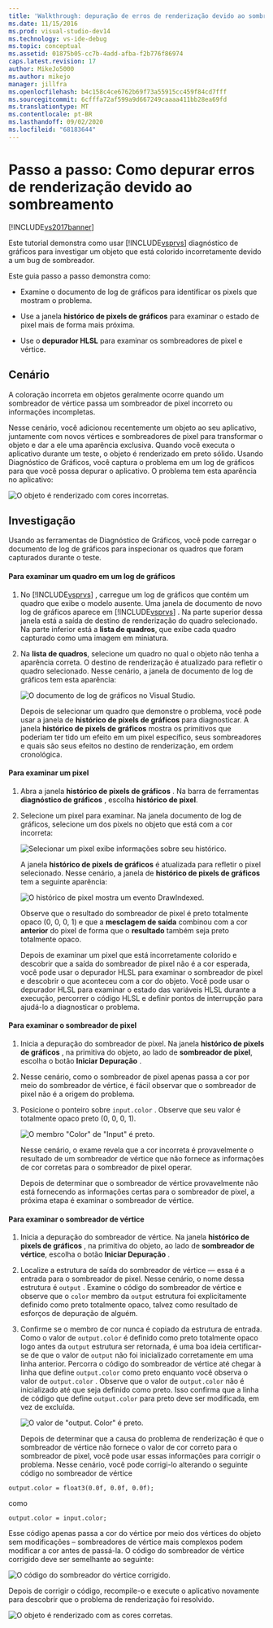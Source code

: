 ```yaml
---
title: 'Walkthrough: depuração de erros de renderização devido ao sombreamento | Microsoft Docs'
ms.date: 11/15/2016
ms.prod: visual-studio-dev14
ms.technology: vs-ide-debug
ms.topic: conceptual
ms.assetid: 01875b05-cc7b-4add-afba-f2b776f86974
caps.latest.revision: 17
author: MikeJo5000
ms.author: mikejo
manager: jillfra
ms.openlocfilehash: b4c158c4ce6762b69f73a55915cc459f84cd7fff
ms.sourcegitcommit: 6cfffa72af599a9d667249caaaa411bb28ea69fd
ms.translationtype: MT
ms.contentlocale: pt-BR
ms.lasthandoff: 09/02/2020
ms.locfileid: "68183644"
---
```

# <a name="walkthrough-debugging-rendering-errors-due-to-shading"></a>Passo a passo: Como depurar erros de renderização devido ao sombreamento
[!INCLUDE[vs2017banner](../includes/vs2017banner.md)]

Este tutorial demonstra como usar [!INCLUDE[vsprvs](../includes/vsprvs-md.md)] diagnóstico de gráficos para investigar um objeto que está colorido incorretamente devido a um bug de sombreador.  
  
 Este guia passo a passo demonstra como:  
  
- Examine o documento de log de gráficos para identificar os pixels que mostram o problema.  
  
- Use a janela **histórico de pixels de gráficos** para examinar o estado de pixel mais de forma mais próxima.  
  
- Use o **depurador HLSL** para examinar os sombreadores de pixel e vértice.  
  
## <a name="scenario"></a>Cenário  
 A coloração incorreta em objetos geralmente ocorre quando um sombreador de vértice passa um sombreador de pixel incorreto ou informações incompletas.  
  
 Nesse cenário, você adicionou recentemente um objeto ao seu aplicativo, juntamente com novos vértices e sombreadores de pixel para transformar o objeto e dar a ele uma aparência exclusiva. Quando você executa o aplicativo durante um teste, o objeto é renderizado em preto sólido. Usando Diagnóstico de Gráficos, você captura o problema em um log de gráficos para que você possa depurar o aplicativo. O problema tem esta aparência no aplicativo:  
  
 ![O objeto é renderizado com cores incorretas.](../debugger/media/gfx-diag-demo-render-error-shader-problem.png "gfx_diag_demo_render_error_shader_problem")  
  
## <a name="investigation"></a>Investigação  
 Usando as ferramentas de Diagnóstico de Gráficos, você pode carregar o documento de log de gráficos para inspecionar os quadros que foram capturados durante o teste.  
  
#### <a name="to-examine-a-frame-in-a-graphics-log"></a>Para examinar um quadro em um log de gráficos  
  
1. No [!INCLUDE[vsprvs](../includes/vsprvs-md.md)] , carregue um log de gráficos que contém um quadro que exibe o modelo ausente. Uma janela de documento de novo log de gráficos aparece em [!INCLUDE[vsprvs](../includes/vsprvs-md.md)] . Na parte superior dessa janela está a saída de destino de renderização do quadro selecionado. Na parte inferior está a **lista de quadros**, que exibe cada quadro capturado como uma imagem em miniatura.  
  
2. Na **lista de quadros**, selecione um quadro no qual o objeto não tenha a aparência correta. O destino de renderização é atualizado para refletir o quadro selecionado. Nesse cenário, a janela de documento de log de gráficos tem esta aparência:  
  
    ![O documento de log de gráficos no Visual Studio.](../debugger/media/gfx-diag-demo-render-error-shader-step-1.png "gfx_diag_demo_render_error_shader_step_1")  
  
   Depois de selecionar um quadro que demonstre o problema, você pode usar a janela de **histórico de pixels de gráficos** para diagnosticar. A janela **histórico de pixels de gráficos** mostra os primitivos que poderiam ter tido um efeito em um pixel específico, seus sombreadores e quais são seus efeitos no destino de renderização, em ordem cronológica.  
  
#### <a name="to-examine-a-pixel"></a>Para examinar um pixel  
  
1. Abra a janela **histórico de pixels de gráficos** . Na barra de ferramentas **diagnóstico de gráficos** , escolha **histórico de pixel**.  
  
2. Selecione um pixel para examinar. Na janela documento de log de gráficos, selecione um dos pixels no objeto que está com a cor incorreta:  
  
    ![Selecionar um pixel exibe informações sobre seu histórico.](../debugger/media/gfx-diag-demo-render-error-shader-step-2.png "gfx_diag_demo_render_error_shader_step_2")  
  
    A janela **histórico de pixels de gráficos** é atualizada para refletir o pixel selecionado. Nesse cenário, a janela de **histórico de pixels de gráficos** tem a seguinte aparência:  
  
    ![O histórico de pixel mostra um evento DrawIndexed.](../debugger/media/gfx-diag-demo-render-error-shader-step-3.png "gfx_diag_demo_render_error_shader_step_3")  
  
    Observe que o resultado do sombreador de pixel é preto totalmente opaco (0, 0, 0, 1) e que a **mesclagem de saída** combinou com a cor **anterior** do pixel de forma que o **resultado** também seja preto totalmente opaco.  
  
   Depois de examinar um pixel que está incorretamente colorido e descobrir que a saída do sombreador de pixel não é a cor esperada, você pode usar o depurador HLSL para examinar o sombreador de pixel e descobrir o que aconteceu com a cor do objeto. Você pode usar o depurador HLSL para examinar o estado das variáveis HLSL durante a execução, percorrer o código HLSL e definir pontos de interrupção para ajudá-lo a diagnosticar o problema.  
  
#### <a name="to-examine-the-pixel-shader"></a>Para examinar o sombreador de pixel  
  
1. Inicia a depuração do sombreador de pixel. Na janela **histórico de pixels de gráficos** , na primitiva do objeto, ao lado de **sombreador de pixel**, escolha o botão **Iniciar Depuração** .  
  
2. Nesse cenário, como o sombreador de pixel apenas passa a cor por meio do sombreador de vértice, é fácil observar que o sombreador de pixel não é a origem do problema.  
  
3. Posicione o ponteiro sobre `input.color` . Observe que seu valor é totalmente opaco preto (0, 0, 0, 1).  
  
    ![O membro "Color" de "Input" é preto.](../debugger/media/gfx-diag-demo-render-error-shader-step-5.png "gfx_diag_demo_render_error_shader_step_5")  
  
    Nesse cenário, o exame revela que a cor incorreta é provavelmente o resultado de um sombreador de vértice que não fornece as informações de cor corretas para o sombreador de pixel operar.  
  
   Depois de determinar que o sombreador de vértice provavelmente não está fornecendo as informações certas para o sombreador de pixel, a próxima etapa é examinar o sombreador de vértice.  
  
#### <a name="to-examine-the-vertex-shader"></a>Para examinar o sombreador de vértice  
  
1. Inicia a depuração do sombreador de vértice. Na janela **histórico de pixels de gráficos** , na primitiva do objeto, ao lado de **sombreador de vértice**, escolha o botão **Iniciar Depuração** .  
  
2. Localize a estrutura de saída do sombreador de vértice — essa é a entrada para o sombreador de pixel. Nesse cenário, o nome dessa estrutura é `output` . Examine o código do sombreador de vértice e observe que o `color` membro da `output` estrutura foi explicitamente definido como preto totalmente opaco, talvez como resultado de esforços de depuração de alguém.  
  
3. Confirme se o membro de cor nunca é copiado da estrutura de entrada. Como o valor de `output.color` é definido como preto totalmente opaco logo antes da `output` estrutura ser retornada, é uma boa ideia certificar-se de que o valor de `output` não foi inicializado corretamente em uma linha anterior. Percorra o código do sombreador de vértice até chegar à linha que define `output.color` como preto enquanto você observa o valor de `output.color` . Observe que o valor de `output.color` não é inicializado até que seja definido como preto. Isso confirma que a linha de código que define `output.color` para preto deve ser modificada, em vez de excluída.  
  
    ![O valor de "output. Color" é preto.](../debugger/media/gfx-diag-demo-render-error-shader-step-7.png "gfx_diag_demo_render_error_shader_step_7")  
  
   Depois de determinar que a causa do problema de renderização é que o sombreador de vértice não fornece o valor de cor correto para o sombreador de pixel, você pode usar essas informações para corrigir o problema. Nesse cenário, você pode corrigi-lo alterando o seguinte código no sombreador de vértice  
  
```  
output.color = float3(0.0f, 0.0f, 0.0f);  
```  
  
 como  
  
```hlsl  
output.color = input.color;  
```  
  
 Esse código apenas passa a cor do vértice por meio dos vértices do objeto sem modificações – sombreadores de vértice mais complexos podem modificar a cor antes de passá-la. O código do sombreador de vértice corrigido deve ser semelhante ao seguinte:  
  
 ![O código do sombreador do vértice corrigido.](../debugger/media/gfx-diag-demo-render-error-shader-step-8.png "gfx_diag_demo_render_error_shader_step_8")  
  
 Depois de corrigir o código, recompile-o e execute o aplicativo novamente para descobrir que o problema de renderização foi resolvido.  
  
 ![O objeto é renderizado com as cores corretas.](../debugger/media/gfx-diag-demo-render-error-shader-resolution.png "gfx_diag_demo_render_error_shader_resolution")

